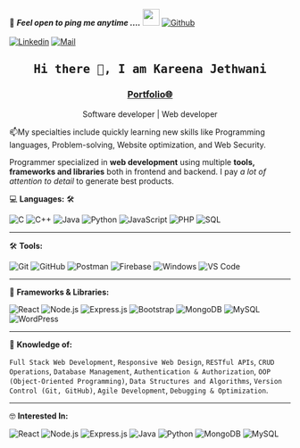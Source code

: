 <!--

## Complete list of github markdown emoji markup
https://gist.github.com/rxaviers/7360908

## technologies Icons 
https://simpleicons.org/

-->
📝 ***Feel open to ping me anytime ....*** <img src="https://media.giphy.com/media/WUlplcMpOCEmTGBtBW/giphy.gif" width="30"> 
[![Github](https://img.shields.io/badge/follow%20me-100+-red?style=social&logo=github)](https://github.com/Kareenajethwani) 
<br>
<br>
[![Linkedin](https://img.shields.io/badge/LinkedIn-Kareena%20Jethwani-blue?logo=Linkedin&logoColor=blue&labelColor=black)](https://www.linkedin.com/in/kareenajethwani03/)
[![Mail](https://img.shields.io/badge/Gmail-missjethwani03@gmail.com-blue?logo=Gmail&logoColor=blue&labelColor=black)](mailto:missjethwani03@gmail.com)
<br>
<h2 align='center'><samp><strong>Hi there 👋, I am Kareena Jethwani</strong></samp></h2>
<h3 align='center'><strong><a href="" target="_blank">Portfolio🌐</a></strong></h3>
<p align='center'>Software developer | Web developer</p>

<p align='left'>📫My specialties include quickly learning new skills like Programming languages, Problem-solving, Website optimization, and Web Security.</p>

Programmer specialized in **web development** using multiple **tools, frameworks and libraries** both in frontend and backend. I pay *a lot of attention to detail* to generate best products.


💻 **Languages:** 🛠️<br>

![C](https://img.shields.io/badge/-C-000000?style=flat&logo=c&logoColor=A8B9CC&labelColor=ffffff)
![C++](https://img.shields.io/badge/-C++-000000?style=flat&logo=c%2B%2B&logoColor=00599C&labelColor=ffffff)
![Java](https://img.shields.io/badge/-Java-000000?style=flat&logo=openjdk&logoColor=007396&labelColor=ffffff)
![Python](https://img.shields.io/badge/-Python-000000?style=flat&logo=python&logoColor=3776AB&labelColor=ffffff)
![JavaScript](https://img.shields.io/badge/-JavaScript-000000?style=flat&logo=javascript)
![PHP](https://img.shields.io/badge/-PHP-000000?style=flat&logo=php&labelColor=ffffff)
![SQL](https://img.shields.io/badge/-SQL-000000?style=flat&logo=sqlite&logoColor=4479A1&labelColor=ffffff)

---

🛠️ **Tools:** <br>

![Git](https://img.shields.io/badge/-Git-000000?style=flat&logo=git&logoColor=F05032&labelColor=ffffff)
![GitHub](https://img.shields.io/badge/-GitHub-000000?style=flat&logo=github&logoColor=000000&labelColor=ffffff)
![Postman](https://img.shields.io/badge/-Postman-000000?style=flat&logo=postman&logoColor=FF6C37&labelColor=ffffff)
![Firebase](https://img.shields.io/badge/-Firebase-000000?style=flat&logo=firebase&logoColor=FFCA28&labelColor=ffffff)
![Windows](https://img.shields.io/badge/-Windows-000000?style=flat&logo=windows&logoColor=ffffff&labelColor=0078D6)
![VS Code](https://img.shields.io/badge/-VS%20Code-000000?style=flat&logo=visual-studio-code&logoColor=007ACC)

---

🚀 **Frameworks & Libraries:** <br>

![React](https://img.shields.io/badge/-React-000000?style=flat&logo=react&logoColor=61DAFB&labelColor=000000)
![Node.js](https://img.shields.io/badge/-Node.js-000000?style=flat&logo=node.js&logoColor=339933&labelColor=ffffff)
![Express.js](https://img.shields.io/badge/-Express.js-000000?style=flat&logo=express&logoColor=ffffff&labelColor=000000)
![Bootstrap](https://img.shields.io/badge/-Bootstrap-000000?style=flat&logo=bootstrap&logoColor=ffffff&labelColor=563D7C)
![MongoDB](https://img.shields.io/badge/-MongoDB-000000?style=flat&logo=mongodb&logoColor=47A248&labelColor=ffffff)
![MySQL](https://img.shields.io/badge/-MySQL-000000?style=flat&logo=mysql&logoColor=4479A1&labelColor=ffffff)
![WordPress](https://img.shields.io/badge/-WordPress-000000?style=flat&logo=wordpress&labelColor=21759B)

---

🧐 **Knowledge of:**<br>

`Full Stack Web Development`, `Responsive Web Design`, `RESTful APIs`, `CRUD Operations`, `Database Management`, `Authentication & Authorization`, `OOP (Object-Oriented Programming)`, `Data Structures and Algorithms`, `Version Control (Git, GitHub)`, `Agile Development`, `Debugging & Optimization`.

---

🤓 **Interested In:** <br>

![React](https://img.shields.io/badge/-React-000000?style=flat&logo=react&logoColor=61DAFB&labelColor=000000)
![Node.js](https://img.shields.io/badge/-Node.js-000000?style=flat&logo=node.js&logoColor=339933&labelColor=ffffff)
![Express.js](https://img.shields.io/badge/-Express.js-000000?style=flat&logo=express&logoColor=ffffff&labelColor=000000)
![Java](https://img.shields.io/badge/-Java-000000?style=flat&logo=openjdk&logoColor=007396&labelColor=ffffff)
![Python](https://img.shields.io/badge/-Python-000000?style=flat&logo=python&logoColor=3776AB&labelColor=ffffff)
![MongoDB](https://img.shields.io/badge/-MongoDB-000000?style=flat&logo=mongodb&logoColor=47A248&labelColor=ffffff)
![MySQL](https://img.shields.io/badge/-MySQL-000000?style=flat&logo=mysql&logoColor=4479A1&labelColor=ffffff)

<br>
